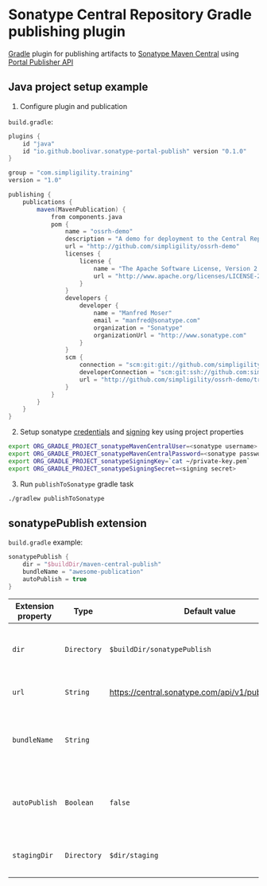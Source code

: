 # Sonatype Central Repository Gradle publishing plugin

[Gradle](https://gradle.org/) plugin for publishing artifacts to [Sonatype Maven Central](https://central.sonatype.com/) using [Portal Publisher API](https://central.sonatype.org/publish/publish-portal-api/)

## Java project setup example

1. Configure plugin and publication

`build.gradle`:

```gradle
plugins {
    id "java"
    id "io.github.boolivar.sonatype-portal-publish" version "0.1.0"
}

group = "com.simpligility.training"
version = "1.0"

publishing {
    publications {
        maven(MavenPublication) {
            from components.java
            pom {
                name = "ossrh-demo"
                description = "A demo for deployment to the Central Repository via OSSRH"
                url = "http://github.com/simpligility/ossrh-demo"
                licenses {
                    license {
                        name = "The Apache Software License, Version 2.0"
                        url = "http://www.apache.org/licenses/LICENSE-2.0.txt"
                    }
                }
                developers {
                    developer {
                        name = "Manfred Moser"
                        email = "manfred@sonatype.com"
                        organization = "Sonatype"
                        organizationUrl = "http://www.sonatype.com"
                    }
                }
                scm {
                    connection = "scm:git:git://github.com/simpligility/ossrh-demo.git"
                    developerConnection = "scm:git:ssh://github.com:simpligility/ossrh-demo.git"
                    url = "http://github.com/simpligility/ossrh-demo/tree/master"
                }
            }
        }
    }
}
```
2. Setup sonatype [credentials](https://central.sonatype.org/publish/generate-portal-token/) and [signing](https://central.sonatype.org/publish/requirements/gpg/) key using project properties

```bash
export ORG_GRADLE_PROJECT_sonatypeMavenCentralUser=<sonatype username>
export ORG_GRADLE_PROJECT_sonatypeMavenCentralPassword=<sonatype password>
export ORG_GRADLE_PROJECT_sonatypeSigningKey=`cat ~/private-key.pem`
export ORG_GRADLE_PROJECT_sonatypeSigningSecret=<signing secret>
```
3. Run `publishToSonatype` gradle task

```bash
./gradlew publishToSonatype
```

## sonatypePublish extension

`build.gradle` example:

```gradle
sonatypePublish {
    dir = "$buildDir/maven-central-publish"
    bundleName = "awesome-publication"
    autoPublish = true
}
```

| Extension property | Type | Default value | Description |
| ------------------ | ---- | ------------- | ----------- |
| `dir` | `Directory` | `$buildDir/sonatypePublish` | Output directory for storing publication artifacts and bundle zip |
| `url` | `String` | https://central.sonatype.com/api/v1/publisher/upload | Sonatype Publish Portal API [upload endpoint URL](https://central.sonatype.com/api-doc) |
| `bundleName` | `String` |  | Optional deployment/bundle name, if not present Sonatype will use bundle file name |
| `autoPublish` | `Boolean` | `false` | `true` to automatically proceed to publish to Maven Central, `false` to publish via the Portal UI |
| `stagingDir` | `Directory` | `$dir/staging` | **(readonly)** Output directory for storing publication artifacts |
